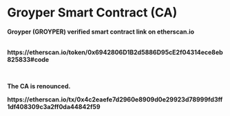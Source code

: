 # Groyper Smart Contract (CA)
<b>Groyper (GROYPER) verified smart contract link on etherscan.io<b>

<br>
https://etherscan.io/token/0x6942806D1B2d5886D95cE2f04314ece8eb825833#code</p>

<br>
<p>The CA is renounced.</p>
https://etherscan.io/tx/0x4c2eaefe7d2960e8909d0e29923d78999fd3ff1df408309c3a2ff0da44842f59
